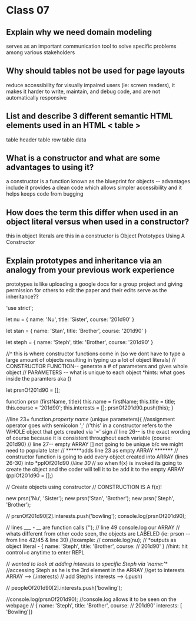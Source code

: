 # Class 07

## Explain why we need domain modeling

 serves as an important communication tool to solve specific problems among various stakeholders

## Why should tables not be used for page layouts

 reduce accessibility for visually impaired users (ie: screen readers), it makes it harder to write, maintain, and debug code, and are not automatically responsive

## List and describe 3 different semantic HTML elements used in an HTML < table >

 <th> table header <tr> table row <td> table data

## What is a constructor and what are some advantages to using it?

a constructor is a function known as the blueprint for objects -- advantages include it provides a clean code which allows simpler accessibility and it helps keeps code from bugging

## How does the term this differ when used in an object literal versus when used in a constructor?

this in object literals are
this in a constructor is
Object Prototypes Using A Constructor

## Explain prototypes and inheritance via an analogy from your previous work experience

prototypes is like uploading a google docs for a group project and giving permission for others to edit the paper and their edits serve as the inheritance??

<!-- ?? because not sure if correct ideal example concept -->
<!-- prototypical inheritance allows us to reuse the properties or methods from one JavaScript object to another through a reference pointer function -->

'use strict';


let nu = {
  name: 'Nu',
  title: 'Sister',
  course: '201d90'
}

let stan = {
  name: 'Stan',
  title: 'Brother',
  course: '201d90'
}

let steph = {
  name: 'Steph',
  title: 'Brother',
  course: '201d90'
}

//^ this is where constructor functions come in (so we dont have to type a large amount of objects resulting in typing up a lot of object literals)
// CONSTRUCTOR FUNCTION-- generate a # of parameters and gives whole object
// PARAMETERS -- what is unique to each object *hints: what goes inside the paramters aka ()

let prsnOf201d90 = [];

function prsn (firstName, title){
  this.name = firstName;
  this.title = title;
  this.course = '201d90';
  this.interests = [];
  prsnOf201d90.push(this);
}

//line 23= function.*property name* (unique parameters){ 
//assignment operator goes with semicolon ';'
//'this' in a constructor refers to the WHOLE object that gets created via '=' sign
// line 26-- is the exact wording of course because it is consistent throughout each variable (course: 201d90)
// line 27-- empty ARRAY [] not going to be unique b/c we might need to populate later
// ******adds line 23 as empty ARRAY *******
// constructor function is going to add every object created into ARRAY (lines 26-30) into *pplOf201d90
 //*line 30* // so when f(x) is invoked its going to create the object and the coder will tell it to be add it to the empty ARRAY (pplOf201d90 = [];)


   // Create objects using constructor
  // CONSTRUCTION IS A f(x)!

new prsn('Nu', 'Sister');
new prsn('Stan', 'Brother');
new prsn('Steph', 'Brother');

// prsnOf201d90[2].interests.push('bowling');
console.log(prsnOf201d90);

// lines ___ - __ are function calls ('');
// line 49 console.log our ARRAY
// whats different from other code seen, the objects are LABELED (ie: prson -- from line 42/45 & line 30)
//example:
//  console.log(nu);
  // *outputs as object literal - { name: 'Steph', title: 'Brother', course: 
// 201d90' }
//hint: hit control+c anytime to enter REPL

// *wanted to look at adding interests to specific Steph via 'name:'**
//accessing Steph as he is the 3rd element in the ARRAY
//get to interests ARRAY --> (.interests)
// add Stephs interests --> (.push)

 // peopleOf201d90[2].interests.push('bowling');

//console.log(prsnOf201d90);
//console.log allows it to be seen on the webpage
  // { name: 'Steph', title: 'Brother', course: 
// 201d90' interests: [ 'Bowling']}